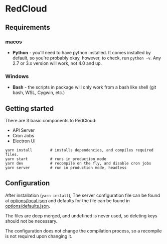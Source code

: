 # RedCloud

## Requirements

### macos
- **Python** -
you'll need to have python installed. It comes installed
by default, so you're probably okay, however, to check,
run `python -v`. Any 2.7 or 3.x version will work, not
4.0 and up.

### Windows
- **Bash** - 
the scripts in package will only work from a bash like shell
(git bash, WSL, Cygwin, etc.)

## Getting started

There are 3 basic components to RedCloud:
- API Server
- Cron Jobs
- Electron UI



```shell
yarn install        # installs dependencies, and compiles required files.
yarn start          # runs in production mode
yarn dev            # recompile on the fly, and disable cron jobs
yarn server         # run in production mode, headless
```

## Configuration

After installation (`yarn install`), The server configuration file can be found at [options/local.json](options/local.json) and defaults for the file can be found in [options/defaults.json](options/defaults.json).

The files are deep merged, and undefined is never used, so deleting keys should not be necessary.

The configuration does not change the compilation process, so a recompile is not required upon changing it.